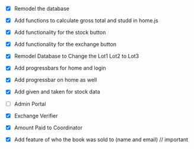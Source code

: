 - [x] Remodel the database
- [x] Add functions to calculate gross total and studd in home.js
- [x] Add functionality for the stock button
- [x] Add functionality for the exchange button
- [x] Remodel Database to Change the Lot1 Lot2 to Lot3
- [x] Add progressbars for home and login
- [x] Add progressbar on home as well
- [x] Add given and taken for stock data

- [ ] Admin Portal
- [x] Exchange Verifier
- [x] Amount Paid to Coordinator
- [x] Add feature of who the book was sold to (name and email) // important
